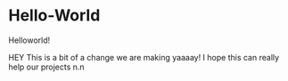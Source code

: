 # Hello-World
Helloworld!


HEY This is a bit of a change we are making yaaaay! I hope this can really help our projects n.n

